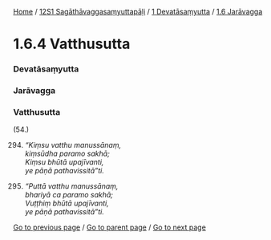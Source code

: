 
[Home](/) / [12S1 Sagāthāvaggasaṃyuttapāḷi](/tipitaka/12S1.md) / [1 Devatāsaṃyutta](/tipitaka/12S1/1.md) / [1.6 Jarāvagga](/tipitaka/12S1/1/1.6.md)

# 1.6.4 Vatthusutta

### Devatāsaṃyutta

### Jarāvagga

### Vatthusutta

(54.)

294. _“Kiṃsu vatthu manussānaṃ,_  
_kiṃsūdha paramo sakhā;_  
_Kiṃsu bhūtā upajīvanti,_  
_ye pāṇā pathavissitā”ti._  


295. _“Puttā vatthu manussānaṃ,_  
_bhariyā ca paramo sakhā;_  
_Vuṭṭhiṃ bhūtā upajīvanti,_  
_ye pāṇā pathavissitā”ti._  


[Go to previous page](/tipitaka/12S1/1/1.6/1.6.3.md) / [Go to parent page](/tipitaka/12S1/1/1.6.md) / [Go to next page](/tipitaka/12S1/1/1.6/1.6.5.md)


